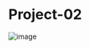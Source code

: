 # Project-02
![image](https://github.com/GayashanDeshapriya/MERN-Authentication-App/assets/94686812/26308524-cc1d-4b7a-a6ab-4660e6485088)
